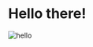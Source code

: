 # Hello there! 
![hello](https://user-images.githubusercontent.com/52117939/233884235-5d5dc8c3-80cc-4ef1-9254-41d4d2bcfd59.png)
